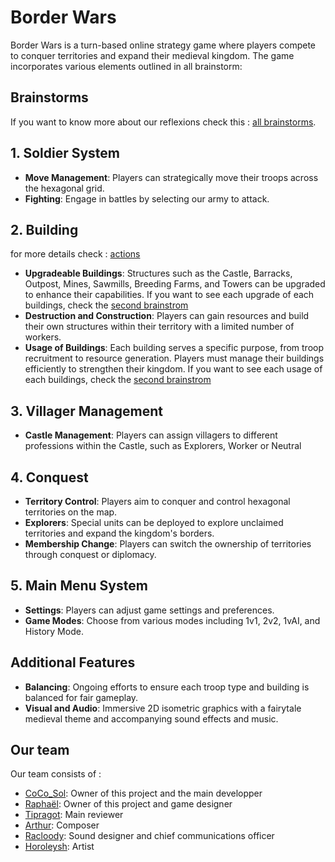 # Border Wars
Border Wars is a turn-based online strategy game where players compete to conquer territories and expand their medieval kingdom. The game incorporates various elements outlined in all brainstorm:

## Brainstorms

If you want to know more about our reflexions check this : [all brainstorms](docs/brainstorms/).


## 1. Soldier System

- **Move Management**: Players can strategically move their troops across the hexagonal grid.
- **Fighting**: Engage in battles by selecting our army to attack.

## 2. Building

for more details check : [actions](docs/actions.md)

- **Upgradeable Buildings**: Structures such as the Castle, Barracks, Outpost, Mines, Sawmills, Breeding Farms, and Towers can be upgraded to enhance their capabilities. If you want to see each upgrade of each buildings, check the [second brainstrom](docs/brainstorms/brainstorm2.md#building)
- **Destruction and Construction**: Players can gain resources and build their own structures within their territory with a limited number of workers.
- **Usage of Buildings**: Each building serves a specific purpose, from troop recruitment to resource generation. Players must manage their buildings efficiently to strengthen their kingdom. If you want to see each usage of each buildings, check the [second brainstrom](docs/brainstorms/brainstorm2.md#building)

## 3. Villager Management

- **Castle Management**: Players can assign villagers to different professions within the Castle, such as Explorers, Worker or Neutral

## 4. Conquest

- **Territory Control**: Players aim to conquer and control hexagonal territories on the map.
- **Explorers**: Special units can be deployed to explore unclaimed territories and expand the kingdom's borders.
- **Membership Change**: Players can switch the ownership of territories through conquest or diplomacy.

## 5. Main Menu System

- **Settings**: Players can adjust game settings and preferences.
- **Game Modes**: Choose from various modes including 1v1, 2v2, 1vAI, and History Mode.

## Additional Features

- **Balancing**: Ongoing efforts to ensure each troop type and building is balanced for fair gameplay.
- **Visual and Audio**: Immersive 2D isometric graphics with a fairytale medieval theme and accompanying sound effects and music.

## Our team 

Our team consists of : 
- [CoCo_Sol](https://github.com/cocosol007): Owner of this project and the main developper
- [Raphaël](https://git.tipragot.fr/raphael): Owner of this project and game designer
- [Tipragot](https://git.tipragot.fr/tipragot): Main reviewer
- [Arthur](https://www.instagram.com/tuturdu32): Composer
- [Racloody](https://linktr.ee/racloody): Sound designer and chief communications officer
- [Horoleysh](https://instagram.com/horoleysh): Artist


